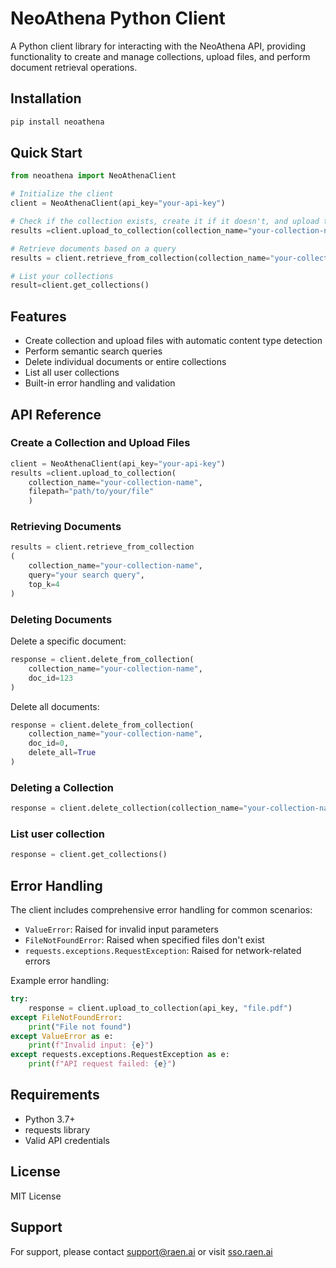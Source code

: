 # NeoAthena Python Client

A Python client library for interacting with the NeoAthena API, providing functionality to create and manage collections, upload files, and perform document retrieval operations.

## Installation

```bash
pip install neoathena
```

## Quick Start

```python
from neoathena import NeoAthenaClient

# Initialize the client
client = NeoAthenaClient(api_key="your-api-key")

# Check if the collection exists, create it if it doesn't, and upload the file to the collection
results =client.upload_to_collection(collection_name="your-collection-name",filepath="path/to/your/file")

# Retrieve documents based on a query
results = client.retrieve_from_collection(collection_name="your-collection-name", query="your search query", top_k=4)

# List your collections
result=client.get_collections()

```

## Features

- Create collection and upload files with automatic content type detection
- Perform semantic search queries
- Delete individual documents or entire collections
- List all user collections
- Built-in error handling and validation

## API Reference

### Create a Collection and Upload Files

```python
client = NeoAthenaClient(api_key="your-api-key")
results =client.upload_to_collection(
    collection_name="your-collection-name",
    filepath="path/to/your/file"
    )
```

### Retrieving Documents

```python
results = client.retrieve_from_collection
(
    collection_name="your-collection-name", 
    query="your search query", 
    top_k=4
)
```

### Deleting Documents

Delete a specific document:
```python
response = client.delete_from_collection(
    collection_name="your-collection-name",
    doc_id=123
)
```

Delete all documents:
```python
response = client.delete_from_collection(
    collection_name="your-collection-name",
    doc_id=0,
    delete_all=True
)
```

### Deleting a Collection

```python
response = client.delete_collection(collection_name="your-collection-name")
```

### List user collection

```python
response = client.get_collections()
```

## Error Handling

The client includes comprehensive error handling for common scenarios:

- `ValueError`: Raised for invalid input parameters
- `FileNotFoundError`: Raised when specified files don't exist
- `requests.exceptions.RequestException`: Raised for network-related errors

Example error handling:

```python
try:
    response = client.upload_to_collection(api_key, "file.pdf")
except FileNotFoundError:
    print("File not found")
except ValueError as e:
    print(f"Invalid input: {e}")
except requests.exceptions.RequestException as e:
    print(f"API request failed: {e}")
```

## Requirements

- Python 3.7+
- requests library
- Valid API credentials

## License

MIT License

## Support

For support, please contact support@raen.ai or visit [sso.raen.ai](https://sso.raen.ai)